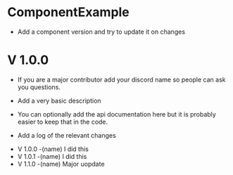 

# ComponentExample

- Add a component version and try to update it on changes
# V 1.0.0


- If you are a major contributor add your discord name so people can ask you questions.


- Add a very basic description


- You can optionally add the api documentation here but it is probably easier to keep that in the code.


- Add a log of the relevant changes

* V 1.0.0 -(name) I did this 
* V 1.0.1 -(name) I did this 
* V 1.1.0 -(name) Major uopdate